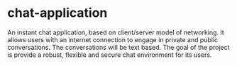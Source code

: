 # chat-application
An instant chat application, based on client/server model of networking. 
It allows users with an internet connection to engage in private and public conversations.
The conversations will be text based. The goal of the project is provide a robust, flexible 
and secure chat environment for its users.
